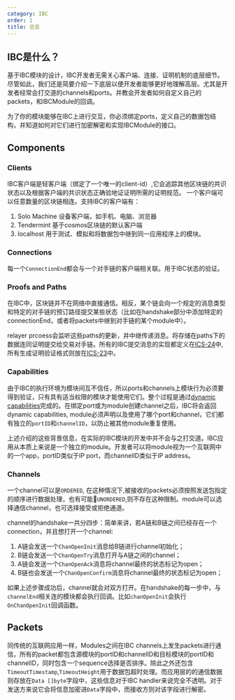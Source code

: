 ```yaml
---
category: IBC
order: 1
title: 总览
---
```


## IBC是什么？

基于IBC模块的设计，IBC开发者无需关心客户端、连接、证明机制的底层细节。尽管如此，我们还是简要介绍一下底层以便开发者能够更好地理解高层。尤其是开发者经常会打交道的channels和ports。并教会开发者如何自定义自己的packets，和IBCModule的回调。

为了你的模块能够在IBC上进行交互，你必须绑定ports，定义自己的数据包结构，并知道如何对它们进行加密解密和实现IBCModule的接口。

## Components

### Clients

IBC客户端是轻客户端（绑定了一个唯一的client-id）,它会追踪其他区块链的共识状态以及根据客户端的共识状态正确验地证证明所需的证明规范。
一个客户端可以任意数量的区块链相连。支持IBC的客户端有：

1. Solo Machine 设备客户端，如手机、电脑、浏览器
2. Tendermint 基于cosmos区块链的默认客户端
3. localhost 用于测试、模拟和将数据包中继到同一应用程序上的模块。

### Connections

每一个`ConnectionEnd`都会与一个对手链的客户端相关联。用于IBC状态的验证。 

### Proofs and Paths

在IBC中，区块链并不在网络中直接通信。相反，某个链会向一个规定的消息类型和特定的对手链的预订路径提交某些状态（比如在handshake部分中添加特定的connectionEnd，或者将packets中继到对手链的某个module中）。

relayer prcoess会监听这些paths的更新，并中继传递消息。将存储在paths下的数据连同证明提交给交易对手链。所有的IBC提交消息的实现都定义在[ICS-24](https://google.com)中, 所有生成证明验证格式则放在[ICS-23](https://google.com)中。

### Capabilities

由于IBC的执行环境为模块间互不信任，所以ports和channels上模块行为必须要得到验证，只有具有适当权限的模块才能使用它们。整个过程是通过[dynamic capabilities](https://google.com)完成的。在绑定port或为module创建channel之后，IBC将会返回dynamic capabilities, module必须声明以及使用了哪个port和channel，它们都有独立的`portID`和`channelID`，以防止被其他module重复使用。

上述介绍的这些背景信息，在实际的IBC模块的开发中并不会与之打交道。IBC应用从本质上来说是一个独立的module。开发者可以将module视为一个互联网中的一个app，portID类似于IP port，而channelID类似于IP address。

### Channels

一个channel可以是`ORDERED`, 在这种情况下,被接收的packets必须按照发送包指定的顺序进行数据处理，也有可能`UNORDERED`,则不存在这种限制。module可以选择通信channel，也可选择接受或拒绝通道。

channel的handshake一共分四步：简单来讲，若A链和B链之间已经存在一个connection，并且想打开一个channel:

1. A链会发送一个`ChanOpenInit`消息给B链进行channel初始化；
2. B链会发送一个`ChanOpenTry`消息打开与A链之间的channel；
3. A链会发送一个`ChanOpenAck`消息将channel最终的状态标记为open；
4. B链也会发送一个`ChanOpenConfirm`消息将channel最终的状态标记为open；


如果上述步骤成功后，channel就会对双方打开。在handshake的每一步中，与`channelEnd`相关连的模块都会执行回调。比如`chanOpenInit`会执行`OnChanOpenInit`回调函数。

## Packets

同传统的互联网应用一样，Modules之间在IBC channels上发生packets进行通信，所有的packet都包含源模块的portID和channelID和目标模块的portID和channelID，同时包含一个sequence选择是否排序。除此之外还包含`TimeoutTimestamp`,`TimeoutHeight`用于数据包超时处理。而应用层的的通信数据则存放在`Data []byte`字段中，这些信息对于IBC handler来说完全不透明。对于发送方来说它会将信息加密进`Data`字段中，而接收方则对该字段进行解密。

